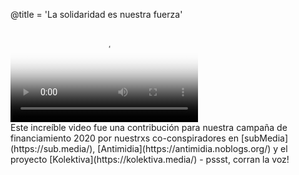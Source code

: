 @title = 'La solidaridad es nuestra fuerza'

<div class="embed-responsive embed-responsive-16by9">
  <video controls="" poster="https://static.riseup.net/bird_es.jpeg" class="embed-responsive-item">
      <source src="https://static.riseup.net/Riseup-ES-720p.mp4" type="video/mp4">
      <source src="https://static.riseup.net/Riseup-ES-720p.webm" type="video/webm">
      <track label="Español" kind="subtitles" srclang="es" src="riseup.es.vtt" default>
      Your browser does not support the video tag.
  </video>
</div>
Este increíble video fue una contribución para nuestra campaña de financiamiento 2020 por nuestrxs co-conspiradores en [subMedia](https://sub.media/), [Antimidia](https://antimidia.noblogs.org/) y el proyecto [Kolektiva](https://kolektiva.media/) - pssst, corran la voz!
